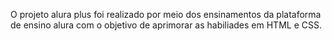 O projeto alura plus foi realizado por meio dos ensinamentos da plataforma  de ensino alura com o objetivo de aprimorar as habiliades em HTML e CSS.
